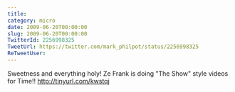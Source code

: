 ```yaml
---
title: 
category: micro
date: 2009-06-20T00:00:00
slug: 2009-06-20T00:00:00
TwitterId: 2256998325
TweetUrl: https://twitter.com/mark_philpot/status/2256998325
ReTweetUser: 
---
```


Sweetness and everything holy! Ze Frank is doing "The Show" style videos for Time!!  http://tinyurl.com/kwstqj